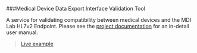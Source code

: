 ###Medical Device Data Export Interface Validation Tool 

A service for validating compatibility between medical devices and the MDI Lab HL7v2 Endpoint. Please see the [project documentation](http://www.example.org) for an in-detail user manual. 

 > [Live example](https://validation.sll-mdilab.net) 


